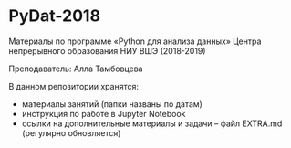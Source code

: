 # PyDat-2018

Материалы по программе «Python для анализа данных» Центра непрерывного образования НИУ ВШЭ (2018-2019)

Преподаватель: Алла Тамбовцева

В данном репозитории хранятся:

* материалы занятий (папки названы по датам)
* инструкция по работе в Jupyter Notebook
* ссылки на дополнительные материалы и задачи – файл EXTRA.md (регулярно обновляется)
